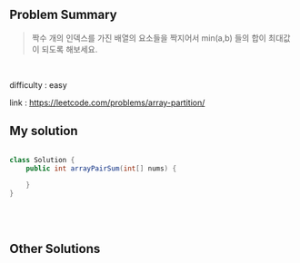 ## Problem Summary


> 짝수 개의 인덱스를 가진 배열의 요소들을 짝지어서 min(a,b) 들의 합이 최대값이 되도록 해보세요.

<br>

difficulty : easy <br>

link : https://leetcode.com/problems/array-partition/ <br>



## My solution

```java

class Solution {
    public int arrayPairSum(int[] nums) {
        
    }
}

```
<br><br>

## Other Solutions

<br>

```java



```
